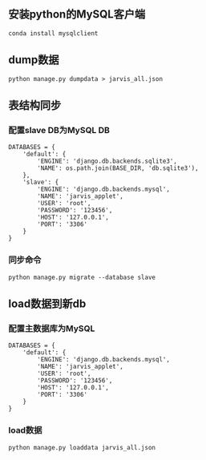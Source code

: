 ## 安装python的MySQL客户端
```
conda install mysqlclient
```

## dump数据
```shell
python manage.py dumpdata > jarvis_all.json
```

## 表结构同步
### 配置slave DB为MySQL DB
```
DATABASES = {
    'default': {
        'ENGINE': 'django.db.backends.sqlite3',
        'NAME': os.path.join(BASE_DIR, 'db.sqlite3'),
    },
    'slave': {
        'ENGINE': 'django.db.backends.mysql',
        'NAME': 'jarvis_applet',
        'USER': 'root',
        'PASSWORD': '123456',
        'HOST': '127.0.0.1',
        'PORT': '3306'
    }
}
```

### 同步命令
```
python manage.py migrate --database slave
```

## load数据到新db

### 配置主数据库为MySQL
```
DATABASES = {
    'default': {
        'ENGINE': 'django.db.backends.mysql',
        'NAME': 'jarvis_applet',
        'USER': 'root',
        'PASSWORD': '123456',
        'HOST': '127.0.0.1',
        'PORT': '3306'
    }
}
```

### load数据
```
python manage.py loaddata jarvis_all.json
```